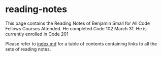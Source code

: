 # reading-notes
This page contains the Reading Notes of Benjamin Small for All Code Fellows Courses Attended. He completed Code 102 March 31. He is currently enrolled in Code 201

Please refer to [index.md](index.md) for a table of contents containing links to all the sets of reading notes.
